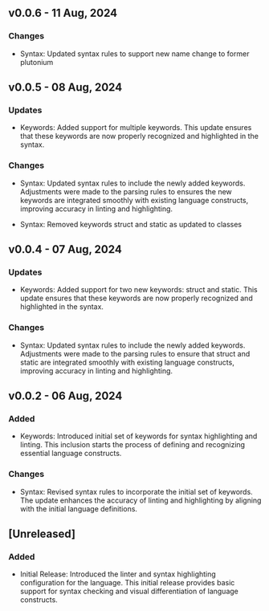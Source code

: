## v0.0.6 - 11 Aug, 2024

### Changes
- Syntax: Updated syntax rules to support new name change to former plutonium

## v0.0.5 - 08 Aug, 2024

### Updates
- Keywords: Added support for multiple keywords. This update ensures that these keywords are now properly recognized and highlighted in the syntax.

### Changes
- Syntax: Updated syntax rules to include the newly added keywords. Adjustments were made to the parsing rules to ensures the new keywords are integrated smoothly with existing language constructs, improving accuracy in linting and highlighting.

- Syntax: Removed keywords struct and static as updated to classes

## v0.0.4 - 07 Aug, 2024

### Updates
- Keywords: Added support for two new keywords: struct and static. This update ensures that these keywords are now properly recognized and highlighted in the syntax.

### Changes
- Syntax: Updated syntax rules to include the newly added keywords. Adjustments were made to the parsing rules to ensure that struct and static are integrated smoothly with existing language constructs, improving accuracy in linting and highlighting.

## v0.0.2 - 06 Aug, 2024

### Added
- Keywords: Introduced initial set of keywords for syntax highlighting and linting. This inclusion starts the process of defining and recognizing essential language constructs.

### Changes
- Syntax: Revised syntax rules to incorporate the initial set of keywords. The update enhances the accuracy of linting and highlighting by aligning with the initial language definitions.

## [Unreleased]

### Added
- Initial Release: Introduced the linter and syntax highlighting configuration for the language. This initial release provides basic support for syntax checking and visual differentiation of language constructs.
